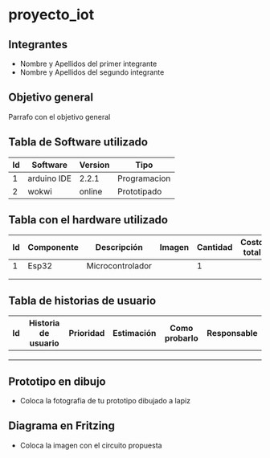 # proyecto_iot

## Integrantes
- Nombre y Apellidos del primer integrante
- Nombre y Apellidos del segundo integrante

## Objetivo general
Parrafo con el objetivo general

## Tabla de Software utilizado
| Id | Software | Version | Tipo |
|----|----------|---------|------|
| 1   |  arduino IDE        |    2.2.1     |Programacion     |
|  2  |     wokwi     |  online       | Prototipado     |


## Tabla con el hardware utilizado
| Id | Componente | Descripción | Imagen | Cantidad | Costo total |
|----|------------|-------------|--------|----------|-------------|
|  1 | Esp32     |    Microcontrolador         |        |      1    |             |
|    |            |             |        |          |             |
|    |            |             |        |          |             |


## Tabla de historias de usuario
| Id | Historia de usuario | Prioridad | Estimación | Como probarlo | Responsable |
|----|---------------------|-----------|------------|---------------|-------------|
|    |                     |           |            |               |             |
|    |                     |           |            |               |             |
|    |                     |           |            |               |             |

## Prototipo en dibujo
- Coloca la fotografia de tu prototipo dibujado a lapiz

## Diagrama en Fritzing
- Coloca la imagen con el circuito propuesta
